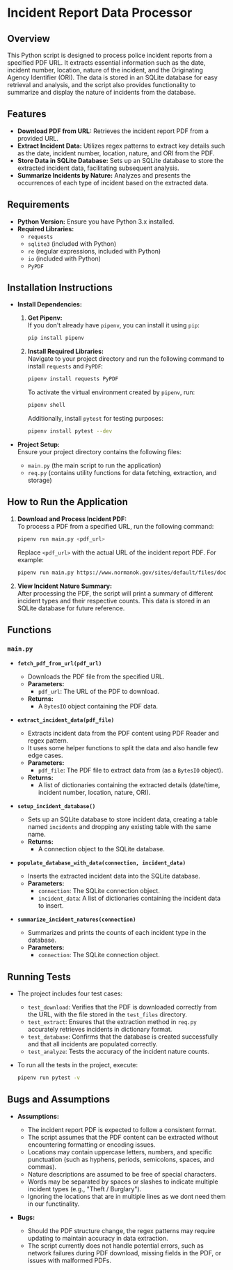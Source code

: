 # Incident Report Data Processor

## Overview

This Python script is designed to process police incident reports from a specified PDF URL. It extracts essential information such as the date, incident number, location, nature of the incident, and the Originating Agency Identifier (ORI). The data is stored in an SQLite database for easy retrieval and analysis, and the script also provides functionality to summarize and display the nature of incidents from the database.

## Features

- **Download PDF from URL:** Retrieves the incident report PDF from a provided URL.
- **Extract Incident Data:** Utilizes regex patterns to extract key details such as the date, incident number, location, nature, and ORI from the PDF.
- **Store Data in SQLite Database:** Sets up an SQLite database to store the extracted incident data, facilitating subsequent analysis.
- **Summarize Incidents by Nature:** Analyzes and presents the occurrences of each type of incident based on the extracted data.

## Requirements

- **Python Version:** Ensure you have Python 3.x installed.
- **Required Libraries:**  
  - `requests`  
  - `sqlite3` (included with Python)  
  - `re` (regular expressions, included with Python)  
  - `io` (included with Python)  
  - `PyPDF`

## Installation Instructions

- **Install Dependencies:**
   1. **Get Pipenv:**  
      If you don't already have `pipenv`, you can install it using `pip`:
      ```bash
      pip install pipenv
      ```

   2. **Install Required Libraries:**  
      Navigate to your project directory and run the following command to install `requests` and `PyPDF`:
      ```bash
      pipenv install requests PyPDF
      ```

      To activate the virtual environment created by `pipenv`, run:
      ```bash
      pipenv shell
      ```

      Additionally, install `pytest` for testing purposes:
      ```bash
      pipenv install pytest --dev
      ```

- **Project Setup:** <br>
   Ensure your project directory contains the following files:
   - `main.py` (the main script to run the application)
   - `req.py` (contains utility functions for data fetching, extraction, and storage)

## How to Run the Application

1. **Download and Process Incident PDF:**  
   To process a PDF from a specified URL, run the following command:
   ```bash
   pipenv run main.py <pdf_url>
   ```
   Replace `<pdf_url>` with the actual URL of the incident report PDF. For example:
   ```bash
   pipenv run main.py https://www.normanok.gov/sites/default/files/documents/2024-08/2024-08-01_daily_incident_summary.pdf
   ```

2. **View Incident Nature Summary:**  
   After processing the PDF, the script will print a summary of different incident types and their respective counts. This data is stored in an SQLite database for future reference.

## Functions

### `main.py`

- **`fetch_pdf_from_url(pdf_url)`**  
  - Downloads the PDF file from the specified URL.
  - **Parameters:**  
    - `pdf_url`: The URL of the PDF to download.
  - **Returns:**  
    - A `BytesIO` object containing the PDF data.

- **`extract_incident_data(pdf_file)`**  
  - Extracts incident data from the PDF content using PDF Reader and regex pattern.
  - It uses some helper functions to split the data and also handle few edge cases.
  - **Parameters:**  
    - `pdf_file`: The PDF file to extract data from (as a `BytesIO` object).
  - **Returns:**  
    - A list of dictionaries containing the extracted details (date/time, incident number, location, nature, ORI).


- **`setup_incident_database()`**  
  - Sets up an SQLite database to store incident data, creating a table named `incidents` and dropping any existing table with the same name.
  - **Returns:**  
    - A connection object to the SQLite database.

- **`populate_database_with_data(connection, incident_data)`**  
  - Inserts the extracted incident data into the SQLite database.
  - **Parameters:**  
    - `connection`: The SQLite connection object.
    - `incident_data`: A list of dictionaries containing the incident data to insert.

- **`summarize_incident_natures(connection)`**  
  - Summarizes and prints the counts of each incident type in the database.
  - **Parameters:**  
    - `connection`: The SQLite connection object.

## Running Tests

- The project includes four test cases:  
    - `test_download`: Verifies that the PDF is downloaded correctly from the URL, with the file stored in the `test_files` directory.  
    - `test_extract`: Ensures that the extraction method in `req.py` accurately retrieves incidents in dictionary format.  
    - `test_database`: Confirms that the database is created successfully and that all incidents are populated correctly.  
    - `test_analyze`: Tests the accuracy of the incident nature counts.  

- To run all the tests in the project, execute:
   ```bash
   pipenv run pytest -v
   ```

## Bugs and Assumptions

- **Assumptions:**
  - The incident report PDF is expected to follow a consistent format.
  - The script assumes that the PDF content can be extracted without encountering formatting or encoding issues.
  - Locations may contain uppercase letters, numbers, and specific punctuation (such as hyphens, periods, semicolons, spaces, and commas).
  - Nature descriptions are assumed to be free of special characters.
  - Words may be separated by spaces or slashes to indicate multiple incident types (e.g., "Theft / Burglary").
  - Ignoring the locations that are in multiple lines as we dont need them in our functinality.

- **Bugs:**
  - Should the PDF structure change, the regex patterns may require updating to maintain accuracy in data extraction.
  - The script currently does not handle potential errors, such as network failures during PDF download, missing fields in the PDF, or issues with malformed PDFs.

